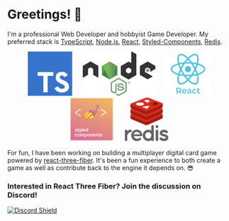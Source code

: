 # Greetings! 👋

I'm a professional Web Developer and hobbyist Game Developer. My preferred stack is [TypeScript](https://www.typescriptlang.org/), [Node.js](https://nodejs.org/), [React](https://reactjs.org/), [Styled-Components](https://styled-components.com/), [Redis](https://redis.io/).

<p align="center">
  <!-- TypeScript -->
  <a style="margin: 10px;" target="_blank" href="https://www.typescriptlang.org/"><img height="100px" alt="TypeScript" src="https://raw.githubusercontent.com/stephencorwin/stephencorwin/master/resources/typescript-logo.png"></a>
  <!-- Node.JS -->
  <a style="margin: 10px;" target="_blank" href="https://nodejs.org/"><img height="100px" alt="Node.js" src="https://raw.githubusercontent.com/stephencorwin/stephencorwin/master/resources/nodejs-logo.png"></a>
  <!-- React -->
  <a style="margin: 10px;" target="_blank" href="https://reactjs.org/"><img height="100px" alt="React" src="https://raw.githubusercontent.com/stephencorwin/stephencorwin/master/resources/react-logo.png"></a>
  <!-- Styled-Components -->
  <a style="margin: 10px;" target="_blank" href="https://styled-components.com/"><img height="100px" alt="Styled-Components" src="https://raw.githubusercontent.com/stephencorwin/stephencorwin/master/resources/styled-components-logo.png"></a>
  <!-- Redis -->
  <a style="margin: 10px;" target="_blank" href="https://redis.io/"><img height="100px" alt="Redis" src="https://raw.githubusercontent.com/stephencorwin/stephencorwin/master/resources/redis-logo.svg"></a>
</p>

For fun, I have been working on building a multiplayer digital card game powered by [react-three-fiber](https://github.com/react-spring/react-three-fiber). It's been a fun experience to both create a game as well as contribute back to the engine it depends on. 😎

### **Interested in React Three Fiber? Join the discussion on Discord!**  
[![Discord Shield](https://discordapp.com/api/guilds/740090768164651008/widget.png?style=banner2)](https://discord.gg/ZZjjNvJ)
